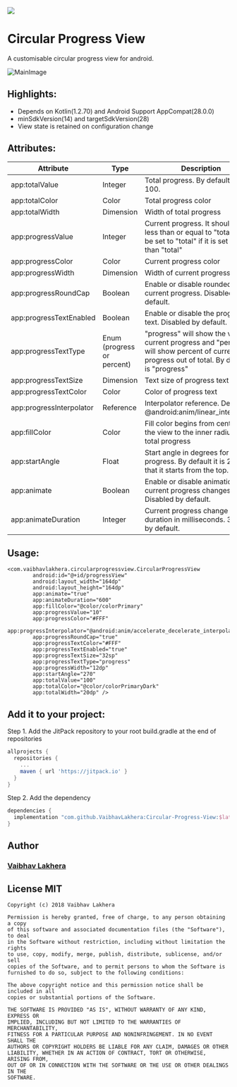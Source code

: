 [![](https://jitpack.io/v/VaibhavLakhera/Circular-Progress-View.svg)](https://jitpack.io/#VaibhavLakhera/Circular-Progress-View)

# Circular Progress View
A customisable circular progress view for android.

![MainImage](https://i.imgur.com/fmKFmeS.png)

## Highlights:
* Depends on Kotlin(1.2.70) and Android Support AppCompat(28.0.0)
* minSdkVersion(14) and targetSdkVersion(28)
* View state is retained on configuration change

## Attributes:
| Attribute | Type | Description |
| --- | --- | --- |
| app:totalValue | Integer | Total progress. By default it is 100. |
| app:totalColor | Color | Total progress color |
| app:totalWidth | Dimension | Width of total progress |
| app:progressValue | Integer | Current progress. It should be less than or equal to "total". It will be set to "total" if it is set to more than "total" |
| app:progressColor | Color | Current progress color |
| app:progressWidth | Dimension | Width of current progress |
| app:progressRoundCap | Boolean | Enable or disable rounded cap of current progress. Disabled by default. |
| app:progressTextEnabled | Boolean | Enable or disable the progress text. Disabled by default. |
| app:progressTextType | Enum (progress or percent) | "progress" will show the value of current progress and "percent" will show percent of current progress out of total. By default it is "progress" |
| app:progressTextSize | Dimension | Text size of progress text |
| app:progressTextColor | Color | Color of progress text |
| app:progressInterpolator | Reference | Interpolator reference. Default is @android:anim/linear_interpolator |
| app:fillColor | Color | Fill color begins from center of the view to the inner radius of the total progress |
| app:startAngle | Float | Start angle in degrees for current progress. By default it is 270 so that it starts from the top. |
| app:animate | Boolean | Enable or disable animation when current progress changes. Disabled by default. |
| app:animateDuration | Integer | Current progress change animate duration in milliseconds. 300 ms by default. |

## Usage:
```
<com.vaibhavlakhera.circularprogressview.CircularProgressView
        android:id="@+id/progressView"
        android:layout_width="164dp"
        android:layout_height="164dp"
        app:animate="true"
        app:animateDuration="600"
        app:fillColor="@color/colorPrimary"
        app:progressValue="10"
        app:progressColor="#FFF"
        app:progressInterpolator="@android:anim/accelerate_decelerate_interpolator"
        app:progressRoundCap="true"
        app:progressTextColor="#FFF"
        app:progressTextEnabled="true"
        app:progressTextSize="32sp"
        app:progressTextType="progress"
        app:progressWidth="12dp"
        app:startAngle="270"
        app:totalValue="100"
        app:totalColor="@color/colorPrimaryDark"
        app:totalWidth="20dp" />
```

## Add it to your project:
Step 1. Add the JitPack repository to your root build.gradle at the end of repositories
```groovy
allprojects {
  repositories {
    ...
    maven { url 'https://jitpack.io' }
  }
}
```

Step 2. Add the dependency
```groovy
dependencies {
  implementation "com.github.VaibhavLakhera:Circular-Progress-View:$latestVersion"
}
```

## Author
### [Vaibhav Lakhera](https://github.com/VaibhavLakhera)

## License MIT
```
Copyright (c) 2018 Vaibhav Lakhera

Permission is hereby granted, free of charge, to any person obtaining a copy
of this software and associated documentation files (the "Software"), to deal
in the Software without restriction, including without limitation the rights
to use, copy, modify, merge, publish, distribute, sublicense, and/or sell
copies of the Software, and to permit persons to whom the Software is
furnished to do so, subject to the following conditions:

The above copyright notice and this permission notice shall be included in all
copies or substantial portions of the Software.

THE SOFTWARE IS PROVIDED "AS IS", WITHOUT WARRANTY OF ANY KIND, EXPRESS OR
IMPLIED, INCLUDING BUT NOT LIMITED TO THE WARRANTIES OF MERCHANTABILITY,
FITNESS FOR A PARTICULAR PURPOSE AND NONINFRINGEMENT. IN NO EVENT SHALL THE
AUTHORS OR COPYRIGHT HOLDERS BE LIABLE FOR ANY CLAIM, DAMAGES OR OTHER
LIABILITY, WHETHER IN AN ACTION OF CONTRACT, TORT OR OTHERWISE, ARISING FROM,
OUT OF OR IN CONNECTION WITH THE SOFTWARE OR THE USE OR OTHER DEALINGS IN THE
SOFTWARE.
```